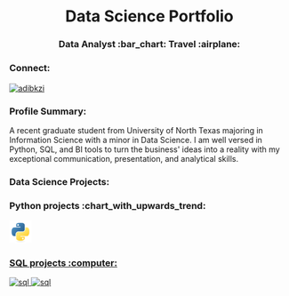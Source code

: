 <h1 align="center">Data Science Portfolio </h1>
<h3 align="center">Data Analyst :bar_chart: Travel :airplane: </h3>



<h3 align="left">Connect:</h3>
<p align="left">
<a href="https://www.linkedin.com/in/adibkazi/" target="blank"><img align="center" src="https://raw.githubusercontent.com/rahuldkjain/github-profile-readme-generator/master/src/images/icons/Social/linked-in-alt.svg" alt="adibkzi" height="30" width="40" /></a>
</p>

<h3 align="left">Profile Summary:</h3>
A recent graduate student from University of North Texas majoring in Information Science with a minor in Data Science. I am well versed in Python, SQL, and BI tools to turn the business' ideas into a reality with my exceptional communication, presentation, and analytical skills.
</p>



<h3 align="left">Data Science Projects:</h3>
<h3 align="left"> Python projects :chart_with_upwards_trend: </h3>
<a href="https://github.com/Adibkzi/Python-Projects" target="_blank" rel="noreferrer"> <img src="https://raw.githubusercontent.com/devicons/devicon/master/icons/python/python-original.svg" alt="python" width="40" height="40"/>

  
  <h3 align="left"> SQL projects :computer: </h3>
<a href="https://github.com/Adibkzi/PlanoHomeDB" target="_blank" rel="noreferrer"> <img src="https://i.ibb.co/NZ7TqsN/17507753.png" alt="sql" width="37" height="37"/> <a href="" target="_blank" rel="noreferrer"> <img src="https://i.ibb.co/NZ7TqsN/17507753.png" alt="sql" width="37" height="37"/>
